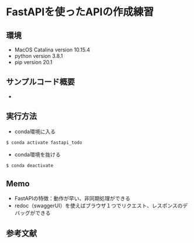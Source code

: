 FastAPIを使ったAPIの作成練習
====

## 環境
- MacOS Catalina version 10.15.4
- python version 3.8.1
- pip version 20.1  

## サンプルコード概要
- 

## 実行方法  
- conda環境に入る
```bash
$ conda activate fastapi_todo
```
- conda環境を抜ける
```bash
$ conda deactivate
```

## Memo
- FastAPIの特徴：動作が早い、非同期処理ができる
- redoc（swaggerUI）を使えばブラウザ１つでリクエスト、レスポンスのデバッグができる  
						   
## 参考文献   
								 
